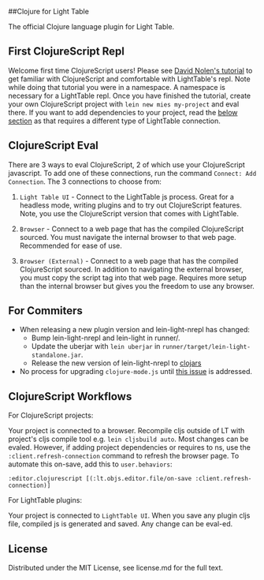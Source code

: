 ##Clojure for Light Table

The official Clojure language plugin for Light Table.

## First ClojureScript Repl

Welcome first time ClojureScript users! Please see [David Nolen's tutorial](https://github.com/swannodette/lt-cljs-tutorial) to get familiar with ClojureScript and comfortable with LightTable's repl. Note while doing that tutorial you were in a namespace. A namespace is necessary for a LightTable repl. Once you have finished the tutorial, create your own ClojureScript project with `lein new mies my-project` and eval there. If you want to add dependencies to your project, read the [below section](#clojurescript-eval) as that requires a different type of LightTable connection.

## ClojureScript Eval

There are 3 ways to eval ClojureScript, 2 of which use your ClojureScript javascript. To add one of these connections, run the command `Connect: Add Connection`. The 3 connections to choose from:

1. `Light Table UI` - Connect to the LightTable js process. Great for a headless mode, writing plugins and to try out ClojureScript features. Note, you use the ClojureScript version that comes with LightTable.

2. `Browser` - Connect to a web page that has the compiled ClojureScript sourced. You must navigate the internal browser to that web page. Recommended for ease of use.

3. `Browser (External)` - Connect to a web page that has the compiled ClojureScript sourced. In addition to navigating the external browser, you must copy the script tag into that web page. Requires more setup than the internal browser but gives you the freedom to use any browser.

## For Commiters

* When releasing a new plugin version and lein-light-nrepl has changed:
  * Bump lein-light-nrepl and lein-light in runner/.
  * Update the uberjar with `lein uberjar` in `runner/target/lein-light-standalone.jar`.
  * Release the new version of lein-light-nrepl to [clojars](https://clojars.org/lein-light-nrepl)
* No process for upgrading `clojure-mode.js` until [this issue](https://github.com/LightTable/Clojure/issues/26) is addressed.

## ClojureScript Workflows

For ClojureScript projects:

Your project is connected to a browser. Recompile cljs outside of LT with project's cljs compile tool e.g. `lein cljsbuild auto`.
Most changes can be evaled. However, if adding project dependencies or requires to ns, use the `:client.refresh-connection` command
to refresh the browser page. To automate this on-save, add this to `user.behaviors`:

```clojurescript
:editor.clojurescript [(:lt.objs.editor.file/on-save :client.refresh-connection)]
```

For LightTable plugins:

Your project is connected to `LightTable UI`. When you save any plugin cljs file, compiled js is generated and saved. Any change
can be eval-ed.

## License

Distributed under the MIT License, see license.md for the full text.
